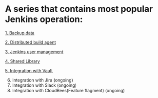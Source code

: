 # A series that contains most popular Jenkins operation:

[1. Backup data](./1_Backup/1_Backup.md)

[2. Distributed build agent](./2_Distributed_Build/index.md)

[3. Jenkins user management](./3_User_Management/index.md)

[4. Shared Library](./4_Shared_Libraries/index.md)

[5. Integration with Vault](./5_Jenkins_Vault/)

6. Integration with Jira (ongoing)
7. Integration with Slack (ongoing)
8. Integration with CloudBees(Feature flagment) (ongoing)
